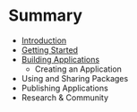 # Summary

* [Introduction](README.md)
* [Getting Started](getting_started/README.md)
* [Building Applications](applications/README.md)
   * Creating an Application
* Using and Sharing Packages
* Publishing Applications
* Research & Community

